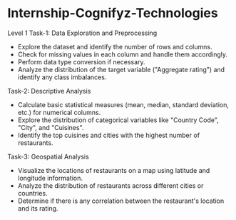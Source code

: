 # Internship-Cognifyz-Technologies

Level 1
Task-1: Data Exploration and Preprocessing
- Explore the dataset and identify the number of rows and columns.
- Check for missing values in each column and handle them accordingly.
- Perform data type conversion if necessary.
- Analyze the distribution of the target variable ("Aggregate rating") and identify any class imbalances.

Task-2: Descriptive Analysis
- Calculate basic statistical measures (mean, median, standard deviation, etc.) for numerical columns.
- Explore the distribution of categorical variables like "Country Code", "City", and "Cuisines".
- Identify the top cuisines and cities with the highest number of restaurants.

Task-3: Geospatial Analysis
- Visualize the locations of restaurants on a map using latitude and longitude information.
- Analyze the distribution of restaurants across different cities or countries.
- Determine if there is any correlation between the restaurant's location and its rating.
